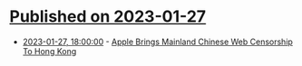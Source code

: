 # [Published on 2023-01-27](index.md)

* [2023-01-27, 18:00:00](https://yro.slashdot.org/story/23/01/27/1745232/apple-brings-mainland-chinese-web-censorship-to-hong-kong?utm_source=rss1.0mainlinkanon&utm_medium=feed) - [Apple Brings Mainland Chinese Web Censorship To Hong Kong](https://yro.slashdot.org/story/23/01/27/1745232/apple-brings-mainland-chinese-web-censorship-to-hong-kong?utm_source=rss1.0mainlinkanon&utm_medium=feed)
